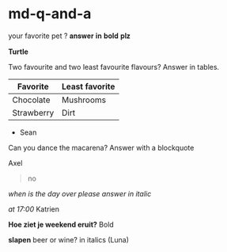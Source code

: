 # md-q-and-a

your favorite pet ? 𝐚𝐧𝐬𝐰𝐞𝐫 𝐢𝐧 𝐛𝐨𝐥𝐝 𝐩𝐥𝐳

**Turtle**

Two favourite and two least favourite flavours? Answer in tables.

  Favorite	     | Least favorite
  ------------- | -------------
  Chocolate  | Mushrooms
  Strawberry  | Dirt

- Sean


Can you dance the macarena? Answer with a blockquote

Axel

> no

*when is the day over please answer in italic*

_at 17:00_ Katrien

**Hoe ziet je weekend eruit?** Bold


**slapen**
beer or wine? in italics (Luna)